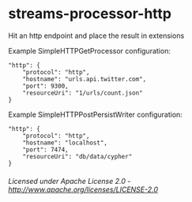 streams-processor-http
=====================

Hit an http endpoint and place the result in extensions

Example SimpleHTTPGetProcessor configuration:

    "http": {
        "protocol": "http",
        "hostname": "urls.api.twitter.com",
        "port": 9300,
        "resourceUri": "1/urls/count.json"
    }

Example SimpleHTTPPostPersistWriter configuration:

    "http": {
        "protocol": "http",
        "hostname": "localhost",
        "port": 7474,
        "resourceUri": "db/data/cypher"
    }

###### Licensed under Apache License 2.0 - http://www.apache.org/licenses/LICENSE-2.0
